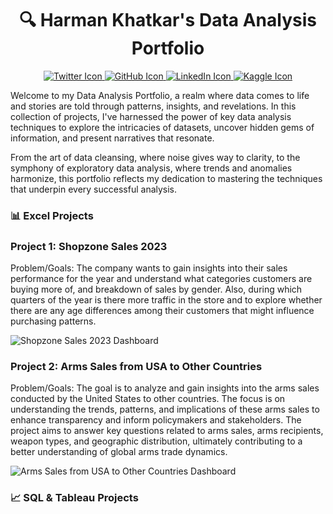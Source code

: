 <h1 align="center">🔍 Harman Khatkar's Data Analysis Portfolio</h1>



<p align="center">
  <a href="TWITTER_PROFILE_URL">
    <img src="TWITTER_ICON_URL" alt="Twitter Icon">
  </a>
  <a href="GITHUB_PROFILE_URL">
    <img src="GITHUB_ICON_URL" alt="GitHub Icon">
  </a>
  <a href="LINKEDIN_PROFILE_URL">
    <img src="LINKEDIN_ICON_URL" alt="LinkedIn Icon">
  </a>
  <a href="KAGGLE_PROFILE_URL">
    <img src="KAGGLE_ICON_URL" alt="Kaggle Icon">
  </a>
</p>


Welcome to my Data Analysis Portfolio, a realm where data comes to life and stories are told through patterns, insights, and revelations. In this collection of projects, I've harnessed the power of key data analysis techniques to explore the intricacies of datasets, uncover hidden gems of information, and present narratives that resonate.

From the art of data cleansing, where noise gives way to clarity, to the symphony of exploratory data analysis, where trends and anomalies harmonize, this portfolio reflects my dedication to mastering the techniques that underpin every successful analysis.

### &#x1F4CA;  <!-- Excel emoji --> Excel Projects

### Project 1: Shopzone Sales 2023

Problem/Goals: The company wants to gain insights into their sales performance for the year and understand what categories customers are buying more of, and breakdown of sales by gender. Also, during which quarters of the year is there more traffic in the store and to explore whether there are any age differences among their customers that might influence purchasing patterns.

![Shopzone Sales 2023 Dashboard](https://github.com/haskhatkar/images/blob/main/Shopzone%20Sales%202023.png?raw=true)

### Project 2: Arms Sales from USA to Other Countries

Problem/Goals: The goal is to analyze and gain insights into the arms sales conducted by the United States to other countries. The focus is on understanding the trends, patterns, and implications of these arms sales to enhance transparency and inform policymakers and stakeholders. The project aims to answer key questions related to arms sales, arms recipients, weapon types, and geographic distribution, ultimately contributing to a better understanding of global arms trade dynamics.

![Arms Sales from USA to Other Countries Dashboard](https://github.com/haskhatkar/images/blob/main/Arms%20Sales%20from%20USA%20to%20Other%20Countries.png?raw=true)

### 📈 SQL & Tableau Projects


